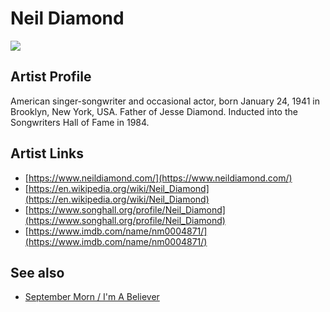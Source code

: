 # Neil Diamond

![](../../asssets/artists/Neil_Diamond.png)

## Artist Profile

American singer-songwriter and occasional actor, born January 24, 1941 in Brooklyn, New York, USA. Father of Jesse Diamond. Inducted into the Songwriters Hall of Fame in 1984.

## Artist Links

- [https://www.neildiamond.com/](https://www.neildiamond.com/)
- [https://en.wikipedia.org/wiki/Neil_Diamond](https://en.wikipedia.org/wiki/Neil_Diamond)
- [https://www.songhall.org/profile/Neil_Diamond](https://www.songhall.org/profile/Neil_Diamond)
- [https://www.imdb.com/name/nm0004871/](https://www.imdb.com/name/nm0004871/)


## See also

- [September Morn / I'm A Believer](Neil_Diamond-September_Morn_-_Im_A_Believer.md)
